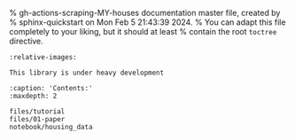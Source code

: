 % gh-actions-scraping-MY-houses documentation master file, created by
% sphinx-quickstart on Mon Feb  5 21:43:39 2024.
% You can adapt this file completely to your liking, but it should at least
% contain the root `toctree` directive.

```{include} ../README.md
:relative-images:
```

```{warning}
This library is under heavy development
```


```{toctree}
:caption: 'Contents:'
:maxdepth: 2

files/tutorial
files/01-paper
notebook/housing_data
```